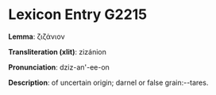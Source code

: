 # Lexicon Entry G2215

**Lemma**: ζιζάνιον

**Transliteration (xlit)**: zizánion

**Pronunciation**: dziz-an'-ee-on

**Description**:
of uncertain origin; darnel or false grain:--tares.
